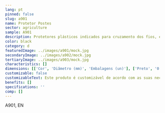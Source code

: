 ```yaml
---
lang: pt
pinned: false
slug: a901
name: Protetor Postes
sector: agriculture
sample: A901
description: Protetores plásticos indicados para cruzamento dos fios, evitando também a abrasão entre o poste e a rede.
color: black
category: d
featuredImage: ../images/a901/mock.jpg
secondaryImage: ../images/a902/mock.jpg
tertiaryImage: ../images/a903/mock.jpg
characteristics: []
dimensions: [['Cor', 'Diâmetro (mm)', 'Embalagens (un)'], ['Preto', '0.5 - 0.85 ', '180']]
customizable: false
customizableText: Este produto é customizável de acordo com as suas necessidades. Contacte-nos para mais informações.
benefits: []
specifications: ''
comp: []
---
```


A901, EN
